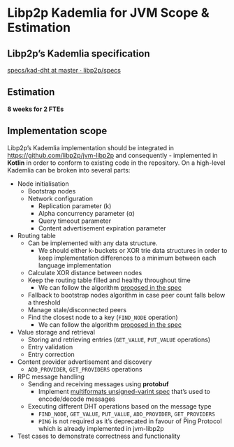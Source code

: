 # Libp2p Kademlia for JVM Scope & Estimation

## Libp2p’s Kademlia specification

[specs/kad-dht at master · libp2p/specs](https://github.com/libp2p/specs/tree/master/kad-dht)

## Estimation

**8 weeks for 2 FTEs**

## Implementation scope

Libp2p’s Kademlia implementation should be integrated in https://github.com/libp2p/jvm-libp2p and consequently - implemented in **Kotlin** in order to conform to existing code in the repository. On a high-level Kademlia can be broken into several parts:

- Node initialisation
    - Bootstrap nodes
    - Network configuration
        - Replication parameter (k)
        - Alpha concurrency parameter (α)
        - Query timeout parameter
        - Content advertisement expiration parameter
- Routing table
    - Can be implemented with any data structure.
        - We should either k-buckets or XOR trie data structures in order to keep implementation differences to a minimum between each language implementation
    - Calculate XOR distance between nodes
    - Keep the routing table filled and healthy throughout time
        - We can follow the algorithm [proposed in the spec](https://github.com/libp2p/specs/tree/kad-dht-spec/kad-dht#bootstrap-process)
    - Fallback to bootstrap nodes algorithm in case peer count falls below a threshold
    - Manage stale/disconnected peers
    - Find the closest node to a key (`FIND_NODE` operation)
        - We can follow the algorithm [proposed in the spec](https://github.com/libp2p/specs/tree/kad-dht-spec/kad-dht#peer-routing)
- Value storage and retrieval
    - Storing and retrieving entries (`GET_VALUE`, `PUT_VALUE` operations)
    - Entry validation
    - Entry correction
- Content provider advertisement and discovery
    - `ADD_PROVIDER`, `GET_PROVIDERS` operations
- RPC message handling
    - Sending and receiving messages using **protobuf**
        - Implement [multiformats unsigned-varint spec](https://github.com/multiformats/unsigned-varint) that’s used to encode/decode messages
    - Executing different DHT operations based on the message type
        - `FIND_NODE`, `GET_VALUE`, `PUT_VALUE`, `ADD_PROVIDER`, `GET_PROVIDERS`
        - `PING` is not required as it’s deprecated in favour of Ping Protocol which is already implemented in jvm-libp2p
- Test cases to demonstrate correctness and functionality